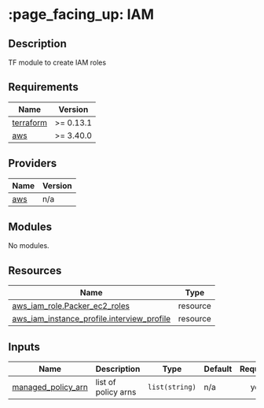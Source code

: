 # :page\_facing\_up: IAM

## Description
TF module to create IAM roles

## Requirements

| Name | Version |
|------|---------|
| <a name="requirement_terraform"></a> [terraform](#requirement\_terraform) | >= 0.13.1 |
| <a name="requirement_aws"></a> [aws](#requirement\_aws) | >= 3.40.0 |

## Providers

| Name | Version |
|------|---------|
| <a name="provider_aws"></a> [aws](#provider\_aws) | n/a |

## Modules

No modules.

## Resources

| Name | Type |
|------|------|
| [aws_iam_role.Packer_ec2_roles](https://registry.terraform.io/providers/hashicorp/aws/latest/docs/resources/iam_policy) | resource |
| [aws_iam_instance_profile.interview_profile](https://registry.terraform.io/providers/hashicorp/aws/latest/docs/resources/iam_policy) | resource |
## Inputs

| Name | Description | Type | Default | Required |
|------|-------------|------|---------|:--------:|
| <a name="managed_policy_arns"></a> [managed_policy\_arn](#input\_managed_policy\_arn) | list of policy arns | `list(string)` | n/a | yes |
